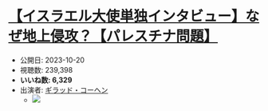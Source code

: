 # [【イスラエル大使単独インタビュー】なぜ地上侵攻？【パレスチナ問題】](https://www.youtube.com/watch?v=xT2B7Y0xIHs)
-   公開日: 2023-10-20
-   視聴数: 239,398
-   **いいね数: 6,329**
-   出演者: [ギラッド・コーヘン](/rehacq_fan/people/ギラッド・コーヘン "wikilink")
    - [![](https://img.youtube.com/vi/xT2B7Y0xIHs/hqdefault.jpg)](https://www.youtube.com/watch?v=xT2B7Y0xIHs)
